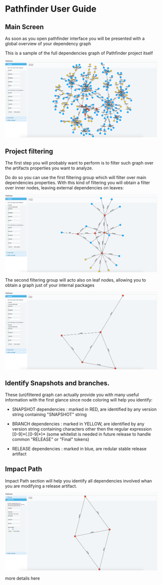 # Pathfinder User Guide

## Main Screen

As soon as you open pathfinder interface you will be presented with a global overview of your dependency graph

This is a sample of the full dependencies graph of Pathfinder project itself

![Pathfinder UI](./images/pathfinder-ui-full.png)

## Project filtering

The first step you will probably want to perform is to filter such graph over the artifacts properties you want to analyze.

Do do so you can use the first filtering group which will filter over main dependencies properties.
With this kind of filtering you will obtain a filter over inner nodes, leaving external dependencies on leaves:
  
![Pathfinder Inner filtering](./images/pathfinder-ui-filter1.png)

The second filtering group will acto also on leaf nodes, allowing you to obtain a graph just of your internal packages

![Pathfinder Leaves Filtering](./images/pathfinder-ui-filter2.png)

## Identify Snapshots and branches.

These (un)filtered graph can actually provide you with many useful information with the first glance since node coloring will help you identify:

- SNAPSHOT dependencies : marked in RED, are identified by any version string containing "SNAPSHOT" string

- BRANCH dependencies : marked in YELLOW, are identified by any version string containing characters other then the regular expression  [0-9]\*(\.[0-9]\*)\* (some whitelist is needed in future release to handle common "RELEASE" or "Final" tokens)

- RELEASE dependencies : marked in blue, are redular stable release artifact

## Impact Path

Impact Path section will help you identify all dependencies involved whan you are modifying a release artifact.
 
![Pathfinder Impact Path](./images/pathfinder-ui-impact.png)

more details here
 